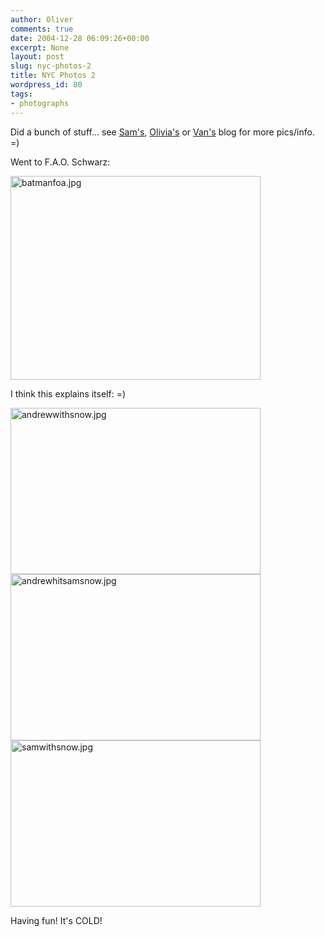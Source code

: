 ```yaml
---
author: Oliver
comments: true
date: 2004-12-28 06:09:26+00:00
excerpt: None
layout: post
slug: nyc-photos-2
title: NYC Photos 2
wordpress_id: 80
tags:
- photographs
---
```


Did a bunch of stuff... see <a href="http://www.xanga.com/your_shadow">Sam's</a>, <a href="http://www.xanga.com/cup_a_ooo">Olivia's</a> or <a href="http://www.bamboovanpoo.com">Van's</a> blog for more pics/info. =)

Went to F.A.O. Schwarz:

<img alt="batmanfoa.jpg" src="http://www.oliverweb.com/images05/blog/batmanfoa.jpg" width="400" height="326" />

I think this explains itself: =)

<img alt="andrewwithsnow.jpg" src="http://www.oliverweb.com/images05/blog/andrewwithsnow.jpg" width="400" height="266" />

<img alt="andrewhitsamsnow.jpg" src="http://www.oliverweb.com/images05/blog/andrewhitsamsnow.jpg" width="400" height="266" />

<img alt="samwithsnow.jpg" src="http://www.oliverweb.com/images05/blog/samwithsnow.jpg" width="400" height="266" />

Having fun! It's COLD!